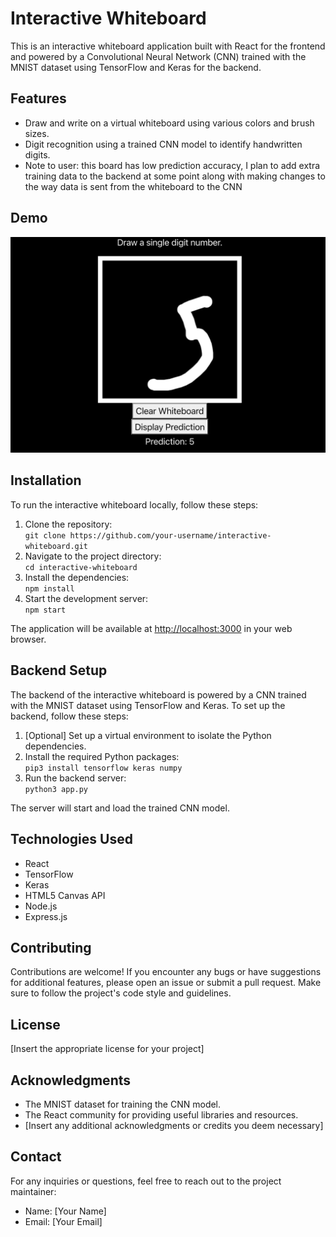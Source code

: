 <h1>Interactive Whiteboard</h1>

<p>This is an interactive whiteboard application built with React for the frontend and powered by a Convolutional Neural Network (CNN) trained with the MNIST dataset using TensorFlow and Keras for the backend.</p>

<h2>Features</h2>
<ul>
  <li>Draw and write on a virtual whiteboard using various colors and brush sizes.</li>
  <li>Digit recognition using a trained CNN model to identify handwritten digits.</li>
  <li>Note to user: this board has low prediction accuracy, I plan to add extra training data to the backend at some point along with making changes to the way data is sent from the whiteboard to the CNN</li>
</ul>

<h2>Demo</h2>
<img src="public/board_demo.png" alt="Demo" />

<h2>Installation</h2>
<p>To run the interactive whiteboard locally, follow these steps:</p>
<ol>
  <li>Clone the repository:<br>
    <code>git clone https://github.com/your-username/interactive-whiteboard.git</code></li>
  <li>Navigate to the project directory:<br>
    <code>cd interactive-whiteboard</code></li>
  <li>Install the dependencies:<br>
    <code>npm install</code></li>
  <li>Start the development server:<br>
    <code>npm start</code></li>
</ol>
<p>The application will be available at <a href="http://localhost:3000">http://localhost:3000</a> in your web browser.</p>

<h2>Backend Setup</h2>
<p>The backend of the interactive whiteboard is powered by a CNN trained with the MNIST dataset using TensorFlow and Keras. To set up the backend, follow these steps:</p>
<ol>
  <li>[Optional] Set up a virtual environment to isolate the Python dependencies.</li>
  <li>Install the required Python packages:<br>
    <code>pip3 install tensorflow keras numpy</code></li>
  <li>Run the backend server:<br>
    <code>python3 app.py</code></li>
</ol>
<p>The server will start and load the trained CNN model.</p>

<h2>Technologies Used</h2>
<ul>
  <li>React</li>
  <li>TensorFlow</li>
  <li>Keras</li>
  <li>HTML5 Canvas API</li>
  <li>Node.js</li>
  <li>Express.js</li>
</ul>

<h2>Contributing</h2>
<p>Contributions are welcome! If you encounter any bugs or have suggestions for additional features, please open an issue or submit a pull request. Make sure to follow the project's code style and guidelines.</p>

<h2>License</h2>
<p>[Insert the appropriate license for your project]</p>

<h2>Acknowledgments</h2>
<ul>
  <li>The MNIST dataset for training the CNN model.</li>
  <li>The React community for providing useful libraries and resources.</li>
  <li>[Insert any additional acknowledgments or credits you deem necessary]</li>
</ul>

<h2>Contact</h2>
<p>For any inquiries or questions, feel free to reach out to the project maintainer:</p>
<ul>
  <li>Name: [Your Name]</li>
  <li>Email: [Your Email]</li>
</ul>
